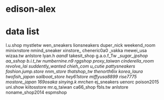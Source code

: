 # edison-alex

# data list

l.u.shop
mystletw
wen_sneakers
lionsneakers
duper_nick
weekend_room
minixnstore
nmind_sneaker
xinstore_
cheneric0a0
_vakka
mewei_usa
wizaa.tw
anlstore
lyan.h
_aandl_
takesit_shop
g.a.o.f_Tw
__sugar_jpshop
aa_sshop
b.i.t_tw
numbernine.n9
rggshop
proxy_taiwan
cinderella_room
revolve_lai
suddently_wanted
chieh_com
u_cutie
pattysneakers
fashion.jump.store
nnm_store
thatshop_tw
thenorth6ix
korea_laura
twofish_japan
sailboat_store
hey61store
miffyusa8899
rise7775
mostore_japan
169osaka
sinying.k
mrchen_
ej_sneakers
uenorc
poison2015
uni.show
kiitosstore
mr.q_taiwan
ca66_shop
fbls.tw
anlstore
noname_shop2014
espmshop
